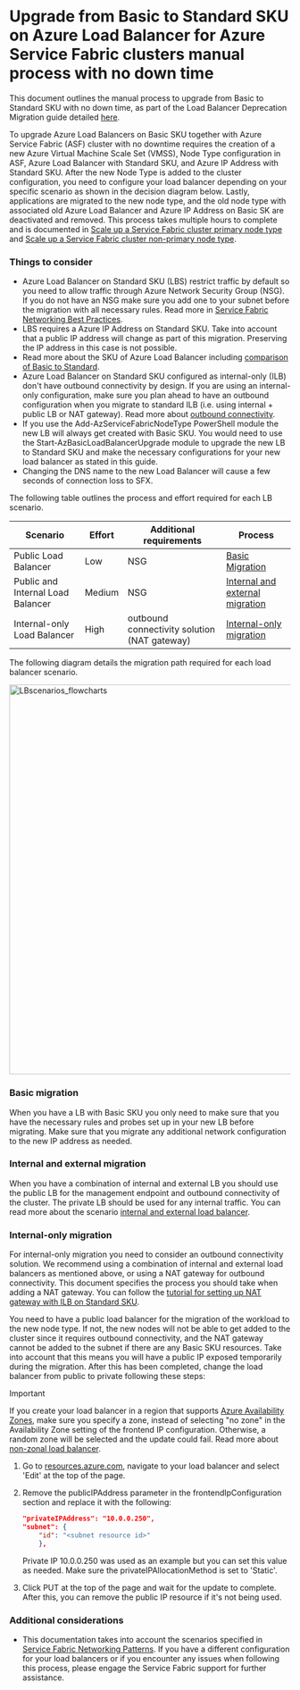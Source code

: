 # Upgrade from Basic to Standard SKU on Azure Load Balancer for Azure Service Fabric clusters manual process with no down time 

This document outlines the manual process to upgrade from Basic to Standard SKU with no down time, as part of the Load Balancer Deprecation Migration guide detailed [here](./Upgrade%20Service%20Fabric%20cluster%20basic%20load%20balancer.md).

To upgrade Azure Load Balancers on Basic SKU together with Azure Service Fabric (ASF) cluster with no downtime requires the creation of a new Azure Virtual Machine Scale Set (VMSS),  Node Type configuration in ASF, Azure Load Balancer with Standard SKU, and Azure IP Address with Standard SKU. After the new Node Type is added to the cluster configuration, you need to configure your load balancer depending on your specific scenario as shown in the decision diagram below. Lastly, applications are migrated to the new node type, and the old node type with associated old Azure Load Balancer and Azure IP Address on Basic SK are deactivated and removed. This process takes multiple hours to complete and is documented in [Scale up a Service Fabric cluster primary node type](https://learn.microsoft.com/azure/service-fabric/service-fabric-scale-up-primary-node-type) and [Scale up a Service Fabric cluster non-primary node type](https://learn.microsoft.com/azure/service-fabric/service-fabric-scale-up-non-primary-node-type).

### Things to consider

- Azure Load Balancer on Standard SKU (LBS) restrict traffic by default so you need to allow traffic through Azure Network Security Group (NSG). If you do not have an NSG make sure you add one to your subnet before the migration with all necessary rules. Read more in [Service Fabric Networking Best Practices](https://learn.microsoft.com/azure/service-fabric/service-fabric-best-practices-networking#network-security-rules).
- LBS requires a Azure IP Address on Standard SKU. Take into account that a public IP address will change as part of this migration. Preserving the IP address in this case is not possible.
- Read more about the SKU of Azure Load Balancer including [comparison of Basic to Standard](https://learn.microsoft.com/azure/load-balancer/skus#skus).
- Azure Load Balancer on Standard SKU configured as internal-only (ILB) don't have outbound connectivity by design. If you are using an internal-only configuration, make sure you plan ahead to have an outbound configuration when you migrate to standard ILB (i.e. using internal + public LB or NAT gateway). Read more about [outbound connectivity](https://learn.microsoft.com/azure/load-balancer/outbound-rules#outbound-rules-scenarios).
- If you use the Add-AzServiceFabricNodeType PowerShell module the new LB will always get created with Basic SKU. You would need to use the Start-AzBasicLoadBalancerUpgrade module to upgrade the new LB to Standard SKU and make the necessary configurations for your new load balancer as stated in this guide.
- Changing the DNS name to the new Load Balancer will cause a few seconds of connection loss to SFX.

The following table outlines the process and effort required for each LB scenario.

| Scenario | Effort | Additional requirements | Process | 
| --- | --- | --- | --- |
| Public Load Balancer | Low | NSG | [Basic Migration](#basic-migration) |
| Public and Internal Load Balancer | Medium | NSG | [Internal and external migration](#internal-and-external-migration) | 
| Internal-only Load Balancer | High | outbound connectivity solution (NAT gateway) | [Internal-only migration](#internal-only-migration) | 

The following diagram details the migration path required for each load balancer scenario. 

<img width="698" alt="LBscenarios_flowcharts" src="https://github.com/jagilber/Service-Fabric-Troubleshooting-Guides/assets/50681801/9ac77241-0035-42ec-b718-6813cc3f0b35">

### Basic migration

When you have a LB with Basic SKU you only need to make sure that you have the necessary rules and probes set up in your new LB before migrating. Make sure that you migrate any additional network configuration to the new IP address as needed.

### Internal and external migration

When you have a combination of internal and external LB you should use the public LB for the management endpoint and outbound connectivity of the cluster. The private LB should be used for any internal traffic. You can read more about the scenario [internal and external load balancer](https://learn.microsoft.com/azure/service-fabric/service-fabric-patterns-networking#internal-and-external-load-balancer).

### Internal-only migration

For internal-only migration you need to consider an outbound connectivity solution. We recommend using a combination of internal and external load balancers as mentioned above, or using a NAT gateway for outbound connectivity. This document specifies the process you should take when adding a NAT gateway. You can follow the [tutorial for setting up NAT gateway with ILB on Standard SKU](https://learn.microsoft.com/azure/nat-gateway/tutorial-nat-gateway-load-balancer-internal-portal).

You need to have a public load balancer for the migration of the workload to the new node type. If not, the new nodes will not be able to get added to the cluster since it requires outbound connectivity, and the NAT gateway cannot be added to the subnet if there are any Basic SKU resources. Take into account that this means you will have a public IP exposed temporarily during the migration. After this has been completed, change the load balancer from public to private following these steps:

> [!IMPORTANT]
> If you create your load balancer in a region that supports [Azure Availability Zones](https://learn.microsoft.com/en-us/azure/reliability/availability-zones-service-support), make sure you specify a zone, instead of selecting "no zone" in the Availability Zone setting of the frontend IP configuration. Otherwise, a random zone will be selected and the update could fail. Read more about [non-zonal load balancer](https://learn.microsoft.com/en-us/azure/reliability/reliability-load-balancer?tabs=graph#non-zonal-load-balancer).

1. Go to [resources.azure.com](https://resources.azure.com), navigate to your load balancer and select 'Edit' at the top of the page.
2. Remove the publicIPAddress parameter in the frontendIpConfiguration section and replace it with the following:

    ```json
    "privateIPAddress": "10.0.0.250",
    "subnet": {
        "id": "<subnet resource id>"
        },
    ```

    Private IP 10.0.0.250 was used as an example but you can set this value as needed. Make sure the privateIPAllocationMethod is set to 'Static'.

3. Click PUT at the top of the page and wait for the update to complete.
After this, you can remove the public IP resource if it's not being used.

### Additional considerations

- This documentation takes into account the scenarios specified in [Service Fabric Networking Patterns](https://learn.microsoft.com/azure/service-fabric/service-fabric-patterns-networking). If you have a different configuration for your load balancers or if you encounter any issues when following this process, please engage the Service Fabric support for further assistance.
